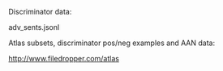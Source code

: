 Discriminator data: 

adv_sents.jsonl

Atlas subsets, discriminator pos/neg examples and AAN data: 

http://www.filedropper.com/atlas
